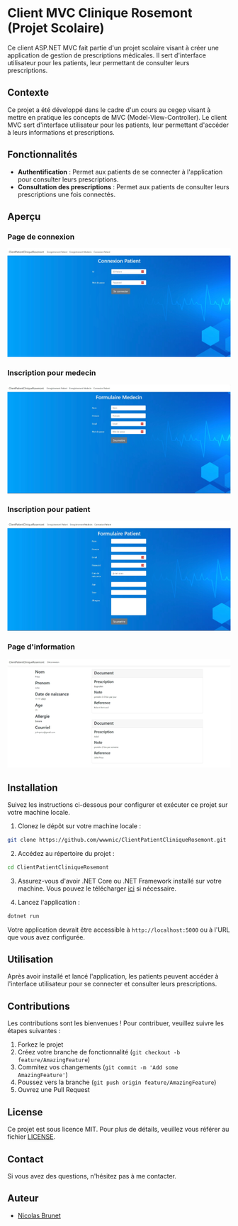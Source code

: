 # Client MVC Clinique Rosemont (Projet Scolaire)

Ce client ASP.NET MVC fait partie d'un projet scolaire visant à créer une application de gestion de prescriptions médicales. Il sert d'interface utilisateur pour les patients, leur permettant de consulter leurs prescriptions.

## Contexte

Ce projet a été développé dans le cadre d'un cours au cegep visant à mettre en pratique les concepts de MVC (Model-View-Controller). Le client MVC sert d'interface utilisateur pour les patients, leur permettant d'accéder à leurs informations et prescriptions.

## Fonctionnalités

- **Authentification** : Permet aux patients de se connecter à l'application pour consulter leurs prescriptions.
- **Consultation des prescriptions** : Permet aux patients de consulter leurs prescriptions une fois connectés.

## Aperçu

### Page de connexion

![Connexion](/photos/Connexion.jpg)

### Inscription pour medecin

![Formulaire médecin](/photos/Formulaire%20medecin.jpg)

### Inscription pour patient

![Formulaire patient](/photos/Formulaire%20patient.jpg)

### Page d'information

![Information](/photos/Information.jpg)

## Installation

Suivez les instructions ci-dessous pour configurer et exécuter ce projet sur votre machine locale.

1. Clonez le dépôt sur votre machine locale :

```bash
git clone https://github.com/wwwnic/ClientPatientCliniqueRosemont.git
```

2. Accédez au répertoire du projet :

```bash
cd ClientPatientCliniqueRosemont
```

3. Assurez-vous d'avoir .NET Core ou .NET Framework installé sur votre machine. Vous pouvez le télécharger [ici](https://dotnet.microsoft.com/download) si nécessaire.

4. Lancez l'application :

```bash
dotnet run
```

Votre application devrait être accessible à `http://localhost:5000` ou à l'URL que vous avez configurée.

## Utilisation

Après avoir installé et lancé l'application, les patients peuvent accéder à l'interface utilisateur pour se connecter et consulter leurs prescriptions.

## Contributions

Les contributions sont les bienvenues ! Pour contribuer, veuillez suivre les étapes suivantes :

1. Forkez le projet
2. Créez votre branche de fonctionnalité (`git checkout -b feature/AmazingFeature`)
3. Commitez vos changements (`git commit -m 'Add some AmazingFeature'`)
4. Poussez vers la branche (`git push origin feature/AmazingFeature`)
5. Ouvrez une Pull Request

## License

Ce projet est sous licence MIT. Pour plus de détails, veuillez vous référer au fichier [LICENSE](LICENSE).

## Contact

Si vous avez des questions, n'hésitez pas à me contacter.

## Auteur

- [Nicolas Brunet](https://github.com/wwwnic)
